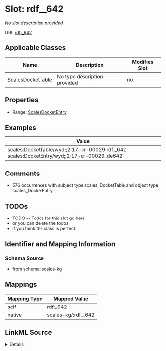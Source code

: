 

# Slot: rdf__642


_No slot description provided_





URI: [rdf:_642](http://www.w3.org/1999/02/22-rdf-syntax-ns#_642)



<!-- no inheritance hierarchy -->





## Applicable Classes

| Name | Description | Modifies Slot |
| --- | --- | --- |
| [ScalesDocketTable](../classes/ScalesDocketTable.md) | No type description provided |  no  |







## Properties

* Range: [ScalesDocketEntry](../classes/ScalesDocketEntry.md)






## Examples

| Value |
| --- |
| scales:DocketTable/wyd;;2:17-cr-00029 rdf:_642 scales:DocketEntry/wyd;;2:17-cr-00029_de642 |

## Comments

* 576 occurrences with subject type scales_DocketTable and object type scales_DocketEntry.

## TODOs

* TODO -- Todos for this slot go here
* or you can delete the todos
* if you think the class is perfect.

## Identifier and Mapping Information







### Schema Source


* from schema: scales-kg




## Mappings

| Mapping Type | Mapped Value |
| ---  | ---  |
| self | rdf:_642 |
| native | scales-kg/:rdf__642 |




## LinkML Source

<details>
```yaml
name: rdf__642
description: No slot description provided
todos:
- TODO -- Todos for this slot go here
- or you can delete the todos
- if you think the class is perfect.
comments:
- 576 occurrences with subject type scales_DocketTable and object type scales_DocketEntry.
examples:
- value: scales:DocketTable/wyd;;2:17-cr-00029 rdf:_642 scales:DocketEntry/wyd;;2:17-cr-00029_de642
from_schema: scales-kg
rank: 1000
slot_uri: rdf:_642
alias: rdf__642
domain_of:
- scales_DocketTable
range: scales_DocketEntry

```
</details>